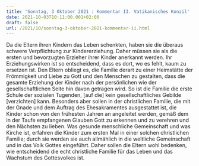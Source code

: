 ```yaml
---
title: 'Sonntag, 3 Oktober 2021 : Kommentar II. Vatikanisches Konzil'
date: 2021-10-03T10:11:00.001+02:00
draft: false
url: /2021/10/sonntag-3-oktober-2021-kommentar-ii.html
---
```


Da die Eltern ihren Kindern das Leben schenkten, haben sie die überaus schwere Verpflichtung zur Kindererziehung. Daher müssen sie als die ersten und bevorzugten Erzieher ihrer Kinder anerkannt werden. Ihr Erziehungswirken ist so entscheidend, dass es dort, wo es fehlt, kaum zu ersetzen ist. Den Eltern obliegt es, die Familie derart zu einer Heimstätte der Frömmigkeit und Liebe zu Gott und den Menschen zu gestalten, dass die gesamte Erziehung der Kinder nach der persönlichen wie der gesellschaftlichen Seite hin davon getragen wird. So ist die Familie die erste Schule der sozialen Tugenden, \[auf die\] kein gesellschaftliches Gebilde \[verzichten\] kann. Besonders aber sollen in der christlichen Familie, die mit der Gnade und dem Auftrag des Ehesakramentes ausgestattet ist, die Kinder schon von den frühesten Jahren an angeleitet werden, gemäß dem in der Taufe empfangenen Glauben Gott zu erkennen und zu verehren und den Nächsten zu lieben. Was gesunde menschliche Gemeinschaft und was Kirche ist, erfahren die Kinder zum ersten Mal in einer solchen christlichen Familie; durch sie werden sie auch allmählich in die weltliche Gemeinschaft und in das Volk Gottes eingeführt. Daher sollen die Eltern wohl bedenken, wie entscheidend die echt christliche Familie für das Leben und das Wachstum des Gottesvolkes ist.